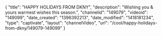 {
    "title": "HAPPY HOLIDAYS FROM DKNY",
    "description": "Wishing you & yours warmest wishes this season.",
    "channelid": "149079",
    "videoid": "149099",
    "date_created": "1396392213",
    "date_modified": "1418181234",
    "type": "captivate",
    "layout": "channelVideo",
    "url": "\/cool\/happy-holidays-from-dkny\/149079-149099"
}
